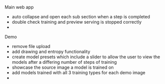 Main web app
- auto collapse and open each sub section when a step is completed
- double check training and preview serving is stopped correctly
- 

Demo
- remove file upload
- add drawing and entropy functionality
- create model presets which include a slider to allow the user to view the models after a differing number of steps of training
- showcase the source image a model is trained on
- add models trained with all 3 training types for each demo image
- 
